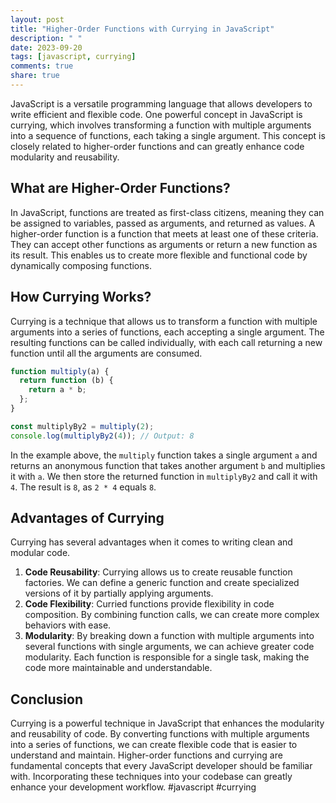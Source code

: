 ```yaml
---
layout: post
title: "Higher-Order Functions with Currying in JavaScript"
description: " "
date: 2023-09-20
tags: [javascript, currying]
comments: true
share: true
---
```


JavaScript is a versatile programming language that allows developers to write efficient and flexible code. One powerful concept in JavaScript is currying, which involves transforming a function with multiple arguments into a sequence of functions, each taking a single argument. This concept is closely related to higher-order functions and can greatly enhance code modularity and reusability. 

## What are Higher-Order Functions?

In JavaScript, functions are treated as first-class citizens, meaning they can be assigned to variables, passed as arguments, and returned as values. A higher-order function is a function that meets at least one of these criteria. They can accept other functions as arguments or return a new function as its result. This enables us to create more flexible and functional code by dynamically composing functions.

## How Currying Works?

Currying is a technique that allows us to transform a function with multiple arguments into a series of functions, each accepting a single argument. The resulting functions can be called individually, with each call returning a new function until all the arguments are consumed.

```javascript
function multiply(a) {
  return function (b) {
    return a * b;
  };
}

const multiplyBy2 = multiply(2);
console.log(multiplyBy2(4)); // Output: 8
```

In the example above, the `multiply` function takes a single argument `a` and returns an anonymous function that takes another argument `b` and multiplies it with `a`. We then store the returned function in `multiplyBy2` and call it with `4`. The result is `8`, as `2 * 4` equals `8`.

## Advantages of Currying

Currying has several advantages when it comes to writing clean and modular code.

1. **Code Reusability**: Currying allows us to create reusable function factories. We can define a generic function and create specialized versions of it by partially applying arguments.
2. **Code Flexibility**: Curried functions provide flexibility in code composition. By combining function calls, we can create more complex behaviors with ease.
3. **Modularity**: By breaking down a function with multiple arguments into several functions with single arguments, we can achieve greater code modularity. Each function is responsible for a single task, making the code more maintainable and understandable.

## Conclusion

Currying is a powerful technique in JavaScript that enhances the modularity and reusability of code. By converting functions with multiple arguments into a series of functions, we can create flexible code that is easier to understand and maintain. Higher-order functions and currying are fundamental concepts that every JavaScript developer should be familiar with. Incorporating these techniques into your codebase can greatly enhance your development workflow. #javascript #currying